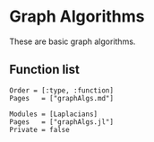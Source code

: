 # Graph Algorithms

These are basic graph algorithms.

## Function list

```@index
Order = [:type, :function]
Pages   = ["graphAlgs.md"]
```


```@autodocs
Modules = [Laplacians]
Pages   = ["graphAlgs.jl"]
Private = false
```
